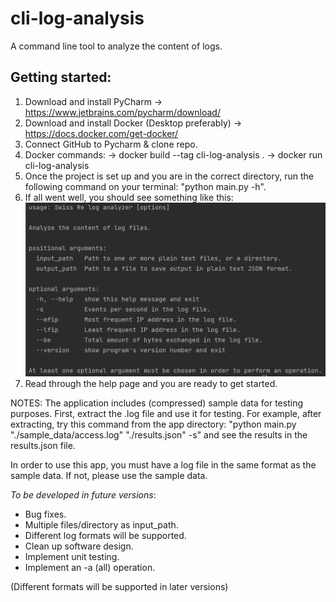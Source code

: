 # cli-log-analysis
 A command line tool to analyze the content of logs.

## Getting started:

1. Download and install PyCharm -> https://www.jetbrains.com/pycharm/download/
2. Download and install Docker (Desktop preferably) -> https://docs.docker.com/get-docker/
3. Connect GitHub to Pycharm & clone repo.
4. Docker commands:
    -> docker build --tag cli-log-analysis .
    -> docker run cli-log-analysis
5. Once the project is set up and you are in the correct directory, run the following command on your terminal: "python main.py -h".
6. If all went well, you should see something like this:
![help](https://github.com/ugueto/cli-log-analysis/blob/master/img/help.jpg?raw=true)
7. Read through the help page and you are ready to get started.


NOTES: 
The application includes (compressed) sample data for testing purposes. First, extract the .log file and use it for testing.
For example, after extracting, try this command from the app directory: "python main.py "./sample_data/access.log" "./results.json" -s" and see the results in the results.json file.

In order to use this app, you must have a log file in the same format as the sample data. If not, please use the sample data.

_To be developed in future versions_:
- Bug fixes.
- Multiple files/directory as input_path.
- Different log formats will be supported.
- Clean up software design.
- Implement unit testing.
- Implement an -a (all) operation.

(Different formats will be supported in later versions)

